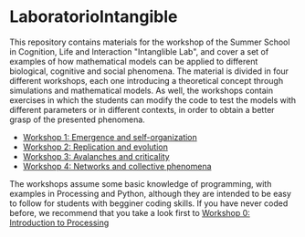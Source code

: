 # LaboratorioIntangible

This repository contains materials for the workshop of the Summer School in Cognition, Life and Interaction "Intanglible Lab", and cover a set of examples of how mathematical models can be applied to different biological, cognitive and social phenomena. The material is divided in four different workshops, each one introducing a theoretical concept through simulations and mathematical models. As well, the workshops contain exercises in which the students can modify the code to test the models with different parameters or in different contexts, in order to obtain a better grasp of the presented phenomena.

* [Workshop 1: Emergence and self-organization](https://github.com/IsaacLab/LaboratorioIntangible/blob/master/T1/README.md)
* [Workshop 2: Replication and evolution](https://github.com/IsaacLab/LaboratorioIntangible/blob/master/T2/README.md)
* [Workshop 3: Avalanches and criticality](https://github.com/IsaacLab/LaboratorioIntangible/blob/master/T3/README.md)
* [Workshop 4: Networks and collective phenomena](https://github.com/IsaacLab/LaboratorioIntangible/blob/master/T4/README.md)

The workshops assume some basic knowledge of programming, with examples in Processing and Python, although they are intended to be easy to follow for students with begginer coding skills. If you have never coded before, we recommend that you take a look first to [Workshop 0: Introduction to Processing](https://github.com/IsaacLab/LaboratorioIntangible/blob/master/T0/README.md)
